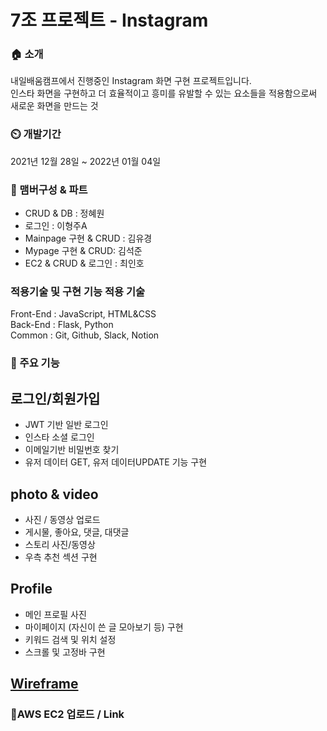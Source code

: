 # 7조 프로젝트 - Instagram

### 🏠 소개

내일배움캠프에서 진행중인 Instagram 화면 구현 프로젝트입니다.\
 인스타 화면을 구현하고 더 효율적이고 흥미를 유발할 수 있는 요소들을 적용함으로써 새로운 화면을 만드는 것

### ⏲️ 개발기간

2021년 12월 28일 ~ 2022년 01월 04일

### 🧙 맴버구성 & 파트

- CRUD & DB : 정혜원
- 로그인 : 이형주A
- Mainpage 구현 & CRUD : 김유경
- Mypage 구현 & CRUD: 김석준
- EC2 & CRUD & 로그인 : 최인호

### 적용기술 및 구현 기능 적용 기술

Front-End : JavaScript, HTML&CSS\
Back-End : Flask, Python\
Common : Git, Github, Slack, Notion

### 📌 주요 기능

## 로그인/회원가입

- JWT 기반 일반 로그인
- 인스타 소셜 로그인
- 이메일기반 비밀번호 찾기
- 유저 데이터 GET, 유저 데이터UPDATE 기능 구현

## photo & video

- 사진 / 동영상 업로드
- 게시물, 좋아요, 댓글, 대댓글
- 스토리 사진/동영상
- 우측 추천 섹션 구현

## Profile

- 메인 프로필 사진
- 마이페이지 (자신이 쓴 글 모아보기 등) 구현
- 키워드 검색 및 위치 설정
- 스크롤 및 고정바 구현

## [Wireframe](https://www.figma.com/file/1R9xvf8tuy3OasihqDiSSs/%EC%9D%B8%EC%8A%A4%ED%83%80%EA%B7%B8%EB%9E%A8-%ED%81%B4%EB%A1%A0-%EC%BD%94%EB%94%A9?node-id=0%3A1)

### 📌AWS EC2 업로드 / Link
